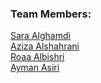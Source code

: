 
### Team Members:
[Sara Alghamdi](https://github.com/SaraSaeed1)</br>
[Aziza Alshahrani](https://github.com/M-Aziza)</br>
[Roaa Albishri](https://github.com/roaax)</br>
[Ayman Asiri](https://github.com/AymanAsiri95)</br>
